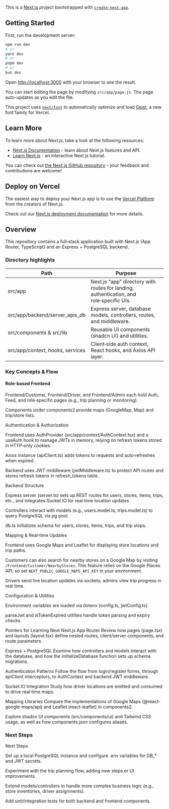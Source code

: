 This is a [Next.js](https://nextjs.org) project bootstrapped with [`create-next-app`](https://nextjs.org/docs/app/api-reference/cli/create-next-app).

## Getting Started

First, run the development server:

```bash
npm run dev
# or
yarn dev
# or
pnpm dev
# or
bun dev
```

Open [http://localhost:3000](http://localhost:3000) with your browser to see the result.

You can start editing the page by modifying `src/app/page.js`. The page auto-updates as you edit the file.

This project uses [`next/font`](https://nextjs.org/docs/app/building-your-application/optimizing/fonts) to automatically optimize and load [Geist](https://vercel.com/font), a new font family for Vercel.

## Learn More

To learn more about Next.js, take a look at the following resources:

- [Next.js Documentation](https://nextjs.org/docs) - learn about Next.js features and API.
- [Learn Next.js](https://nextjs.org/learn) - an interactive Next.js tutorial.

You can check out [the Next.js GitHub repository](https://github.com/vercel/next.js) - your feedback and contributions are welcome!

## Deploy on Vercel

The easiest way to deploy your Next.js app is to use the [Vercel Platform](https://vercel.com/new?utm_medium=default-template&filter=next.js&utm_source=create-next-app&utm_campaign=create-next-app-readme) from the creators of Next.js.

Check out our [Next.js deployment documentation](https://nextjs.org/docs/app/building-your-application/deploying) for more details.

## Overview

This repository contains a full‑stack application built with Next.js (App Router, TypeScript) and an Express + PostgreSQL backend.

### Directory highlights

| Path                                 | Purpose                                                                 |
|-------------------------------------- |-------------------------------------------------------------------------|
| src/app                              | Next.js “app” directory with routes for landing, authentication, and role‑specific UIs. |
| src/app/backend/server_apis_db        | Express server, database models, controllers, routes, and middleware.    |
| src/components & src/lib              | Reusable UI components (shadcn UI) and utilities.                       |
| src/app/context, hooks, services      | Client‑side auth context, React hooks, and Axios API layer.              |

### Key Concepts & Flow

#### Role‑based Frontend

Frontend/Customer, Frontend/Driver, and Frontend/Admin each hold Auth, Feed, and role‑specific pages (e.g., trip planning or monitoring).

Components under components2 provide maps (GoogleMap, Map) and trip/store lists.

Authentication & Authorization

Frontend uses AuthProvider (src/app/context/AuthContext.tsx) and a useAuth hook to manage JWTs in memory, relying on refresh tokens stored in HTTP-only cookies.

Axios instance (apiClient.ts) adds tokens to requests and auto‑refreshes when expired.

Backend uses JWT middleware (jwtMiddleware.ts) to protect API routes and stores refresh tokens in refresh_tokens table.

Backend Structure

Express server (server.ts) sets up REST routes for users, stores, items, trips, etc., and integrates Socket.IO for real‑time location updates.

Controllers interact with models (e.g., users.model.ts, trips.model.ts) to query PostgreSQL via pg pool.

db.ts initializes schema for users, stores, items, trips, and trip stops.

Mapping & Real‑time Updates

Frontend uses Google Maps and Leaflet for displaying store locations and trip paths.

Customers can also search for nearby stores on a Google Map by visiting `/Frontend/Customer/NearbyStores`. This feature relies on the Google Places API, so set `NEXT_PUBLIC_GOOGLE_MAPS_API_KEY` in your environment.

Drivers send live location updates via sockets; admins view trip progress in real time.

Configuration & Utilities

Environment variables are loaded via dotenv (config.ts, jwtConfig.ts).

parseJwt and isTokenExpired utilities handle token parsing and expiry checks.

Pointers for Learning Next
Next.js App Router
Review how pages (page.tsx) and layouts (layout.tsx) define nested routes, client/server components, and route parameters.

Express + PostgreSQL
Examine how controllers and models interact with the database, and how the initializeDatabase function sets up schema migrations.

Authentication Patterns
Follow the flow from login/register forms, through apiClient interceptors, to AuthContext and backend JWT middleware.

Socket.IO Integration
Study how driver locations are emitted and consumed to drive real‑time maps.

Mapping Libraries
Compare the implementations of Google Maps (@react-google-maps/api) and Leaflet (react-leaflet) in components2.

Explore shadcn UI components (src/components/ui) and Tailwind CSS usage, as well as how components.json configures aliases.

### Next Steps
Next Steps

Set up a local PostgreSQL instance and configure .env variables for DB_* and JWT secrets.

Experiment with the trip planning flow, adding new steps or UI improvements.

Extend models/controllers to handle more complex business logic (e.g., store inventories, driver assignments).

Add unit/integration tests for both backend and frontend components.
